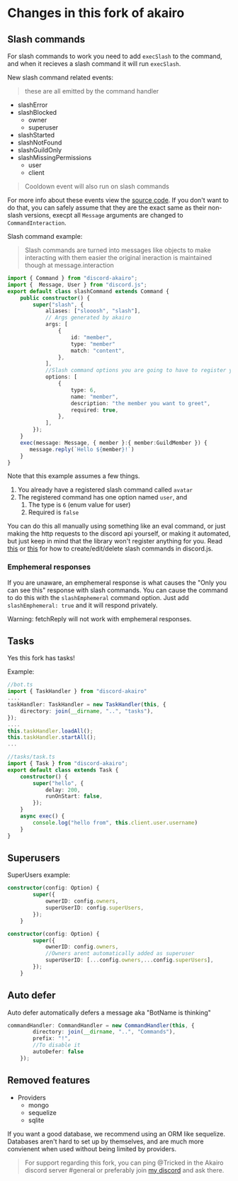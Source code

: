 # Changes in this fork of akairo


## Slash commands
For slash commands to work you need to add `execSlash` to the command, and when it recieves a slash command it will run `execSlash`.

New slash command related events:
> these are all emitted by the command handler
 * slashError
 * slashBlocked
    * owner
    * superuser
 * slashStarted
 * slashNotFound
 * slashGuildOnly
 * slashMissingPermissions
    * user
    * client

> Cooldown event will also run on slash commands

For more info about these events view the [source code](https://github.com/SkyBlockDev/discord-akairo/blob/master/src/struct/commands/CommandHandler.js#L408). If you don't want to do that, you can safely assume that they are the exact same as their non-slash versions, execpt all `Message` arguments are changed to `CommandInteraction`.

Slash command example:
> Slash commands are turned into messages like objects to make interacting with them easier the original ineraction is maintained though at message.interaction
```ts
import { Command } from "discord-akairo";
import {  Message, User } from "discord.js";
export default class slashCommand extends Command {
    public constructor() {
        super("slash", {
            aliases: ["slooosh", "slash"],
            // Args generated by akairo
            args: [
				{
					id: "member",
					type: "member"
					match: "content",
				},
			],
            //Slash command options you are going to have to register yourself
			options: [
				{
					type: 6,
					name: "member",
					description: "the member you want to greet",
					required: true,
				},
			],
        });
    }
    exec(message: Message, { member }:{ member:GuildMember }) {
       message.reply(`Hello ${member}!`)
    }
}
```
Note that this example assumes a few things.
1. You already have a registered slash command called `avatar`
2. The registered command has one option named `user`, and
    1. The type is `6` (enum value for user)
    2. Required is `false`

You can do this all manually using something like an eval command, or just making the http requests to the discord api yourself, or making it automated, but just keep in mind that the library won't register anything for you. Read [this](https://github.com/MatteZ02/discord-interactions) or [this](https://discord.js.org/#/docs/main/master/class/ApplicationCommandManager?scrollTo=set) for how to create/edit/delete slash commands in discord.js.

### Emphemeral responses

If you are unaware, an emphemeral response is what causes the "Only you can see this" response with slash commands. You can cause the command to do this with the `slashEmphemeral` command option. Just add `slashEmphemeral: true` and it will respond privately.

Warning: fetchReply will not work with emphemeral responses.

## Tasks

Yes this fork has tasks!

Example: 

```ts
//bot.ts
import { TaskHandler } from "discord-akairo"
....
taskHandler: TaskHandler = new TaskHandler(this, {
	directory: join(__dirname, "..", "tasks"),
});
....
this.taskHandler.loadAll();
this.taskHandler.startAll();
...
```

```ts
//tasks/task.ts
import { Task } from "discord-akairo";
export default class extends Task {
	constructor() {
		super("hello", {
			delay: 200,
			runOnStart: false,
		});
	}
	async exec() {
		console.log("hello from", this.client.user.username)
	}
}
````


## Superusers

SuperUsers example: 
```ts
constructor(config: Option) {
		super({
			ownerID: config.owners,
			superUserID: config.superUsers,
		});
	}
```
```ts
constructor(config: Option) {
		super({
			ownerID: config.owners,
            //Owners arent automatically added as superuser
			superUserID: [...config.owners,...config.superUsers],
		});
	}
```

## Auto defer
Auto defer automatically defers a message aka "BotName is thinking"

```ts
commandHandler: CommandHandler = new CommandHandler(this, {
		directory: join(__dirname, "..", "Commands"),
		prefix: "!",
        //To disable it
        autoDefer: false
	});
```

## Removed features
* Providers
    * mongo
    * sequelize
    * sqlite

If you want a good database, we recommend using an ORM like sequelize. Databases aren't hard to set up by themselves, and are much more convienent when used without being limited by providers.

> For support regarding this fork, you can ping @Tricked in the Akairo discord server #general or preferably join [my discord](https://discord.gg/KkMKCchJb8) and ask there.

